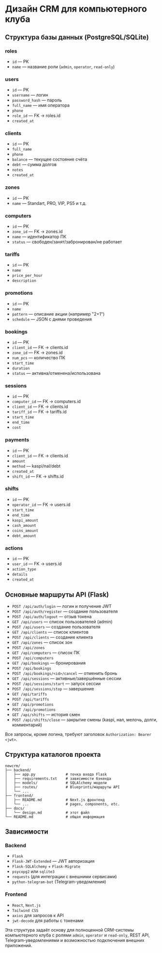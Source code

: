 # Дизайн CRM для компьютерного клуба

## Структура базы данных (PostgreSQL/SQLite)

### roles
- `id` — PK
- `name` — название роли (`admin`, `operator`, `read-only`)

### users
- `id` — PK
- `username` — логин
- `password_hash` — пароль
- `full_name` — имя оператора
- `phone`
- `role_id` — FK -> roles.id
- `created_at`

### clients
- `id` — PK
- `full_name`
- `phone`
- `balance` — текущее состояние счёта
- `debt` — сумма долгов
- `notes`
- `created_at`

### zones
- `id` — PK
- `name` — Standart, PRO, VIP, PS5 и т.д.

### computers
- `id` — PK
- `zone_id` — FK -> zones.id
- `name` — идентификатор ПК
- `status` — свободен/занят/забронирован/не работает

### tariffs
- `id` — PK
- `name`
- `price_per_hour`
- `description`

### promotions
- `id` — PK
- `name`
- `pattern` — описание акции (например "2+1")
- `schedule` — JSON с днями проведения

### bookings
- `id` — PK
- `client_id` — FK -> clients.id
- `zone_id` — FK -> zones.id
- `num_pcs` — количество ПК
- `start_time`
- `duration`
- `status` — активна/отменена/использована

### sessions
- `id` — PK
- `computer_id` — FK -> computers.id
- `client_id` — FK -> clients.id
- `tariff_id` — FK -> tariffs.id
- `start_time`
- `end_time`
- `cost`

### payments
- `id` — PK
- `client_id` — FK -> clients.id
- `amount`
- `method` — kaspi/nal/debt
- `created_at`
- `shift_id` — FK -> shifts.id

### shifts
- `id` — PK
- `operator_id` — FK -> users.id
- `start_time`
- `end_time`
- `kaspi_amount`
- `cash_amount`
- `coins_amount`
- `debt_amount`

### actions
- `id` — PK
- `user_id` — FK -> users.id
- `action_type`
- `details`
- `created_at`

## Основные маршруты API (Flask)

- `POST /api/auth/login` — логин и получение JWT
- `POST /api/auth/register` — создание пользователя
- `POST /api/auth/logout` — отзыв токена
- `GET /api/users` — список пользователей (admin)
- `POST /api/users` — создание пользователя
- `GET /api/clients` — список клиентов
- `POST /api/clients` — создание клиента
- `GET /api/zones` — список зон
- `POST /api/zones`
- `GET /api/computers` — список ПК
- `POST /api/computers`
- `GET /api/bookings` — бронирования
- `POST /api/bookings`
- `POST /api/bookings/<id>/cancel` — отменить бронь
- `GET /api/sessions` — активные/завершённые сессии
- `POST /api/sessions/start` — запуск сессии
- `POST /api/sessions/stop` — завершение
- `GET /api/tariffs`
- `POST /api/tariffs`
- `GET /api/promotions`
- `POST /api/promotions`
- `GET /api/shifts` — история смен
- `POST /api/shifts/close` — закрытие смены (kaspi, нал, мелочь, долги, комментарий)

Все запросы, кроме логина, требуют заголовок `Authorization: Bearer <jwt>`.

## Структура каталогов проекта

```
newcrm/
├── backend/
│   ├── app.py              # точка входа Flask
│   ├── requirements.txt    # зависимости бэкенда
│   ├── models/             # SQLAlchemy модели
│   ├── routes/             # Blueprints/маршруты API
│   └── ...
├── frontend/
│   ├── README.md           # Next.js фронтенд
│   └── ...                 # pages, components, etc.
├── docs/
│   └── design.md           # этот файл
└── README.md               # общая информация
```

## Зависимости

### Backend
- `Flask`
- `Flask-JWT-Extended` — JWT авторизация
- `Flask-SQLAlchemy` + `Flask-Migrate`
- `psycopg2` или `sqlite3`
- `requests` (для интеграции с внешними сервисами)
- `python-telegram-bot` (Telegram-уведомления)

### Frontend
- `React`, `Next.js`
- `Tailwind CSS`
- `axios` для запросов к API
- `jwt-decode` для работы с токенами

Эта структура задаёт основу для полноценной CRM-системы компьютерного клуба с ролями `admin`, `operator` и `read-only`, REST API, Telegram-уведомлениями и возможностью подключения внешних приложений.
